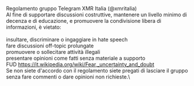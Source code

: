 Regolamento gruppo Telegram XMR Italia (@xmritalia)
<br/>
Al fine di supportare discussioni costruttive, mantenere un livello minimo di decenza e di educazione, e promuovere la condivisione libera di informazioni, è vietato:\
<br/>
insultare, discriminare o ingaggiare in hate speech\
fare discussioni off-topic prolungate\
promuovere o sollecitare attività illegali\
presentare opinioni come fatti senza materiale a supporto\
FUD https://it.wikipedia.org/wiki/Fear,_uncertainty_and_doubt <br/>
Se non siete d'accordo con il regolamento siete pregati di lasciare il gruppo senza fare commenti o dare opinioni non richieste.\
